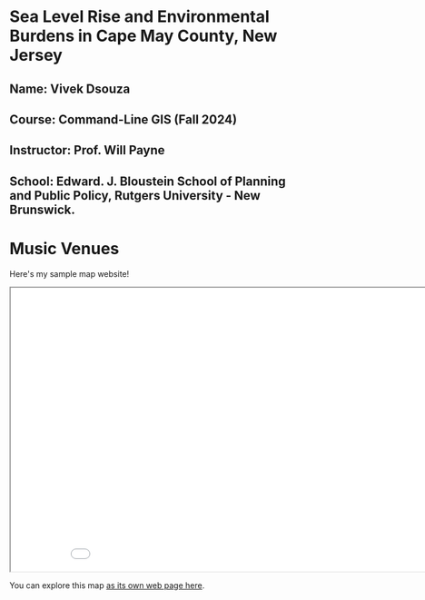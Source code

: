 # Sea Level Rise and Environmental Burdens in Cape May County,  New Jersey
## Name: Vivek Dsouza
## Course: Command-Line GIS (Fall 2024)
## Instructor: Prof. Will Payne
## School: Edward. J. Bloustein School of Planning and Public Policy, Rutgers University - New Brunswick.




# Music Venues

Here's my sample map website!

<iframe src="musicvenues.html" height="500" width="900"></iframe>

You can explore this map [as its own web page here](musicvenues.html).
